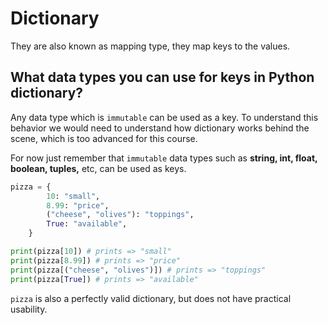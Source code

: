 # Dictionary

They are also known as mapping type, they map keys to the values.

## What data types you can use for keys in Python dictionary?

Any data type which is `immutable` can be used as a key. To understand this behavior we would
need to understand how dictionary works behind the scene, which is too
advanced for this course.

For now just remember that `immutable` data types such as **string, int, float, boolean, tuples,** etc, can be used
as keys.

```python
pizza = {
        10: "small",
        8.99: "price",
        ("cheese", "olives"): "toppings",
        True: "available",
    }

print(pizza[10]) # prints => "small"
print(pizza[8.99]) # prints => "price"
print(pizza[("cheese", "olives")]) # prints => "toppings"
print(pizza[True]) # prints => "available"
```

`pizza` is also a perfectly valid dictionary, but does not have practical usability.
